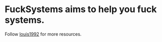 FuckSystems aims to help you fuck systems.
=======



Follow [louis1992](https://github.com/gzc) for more resources.